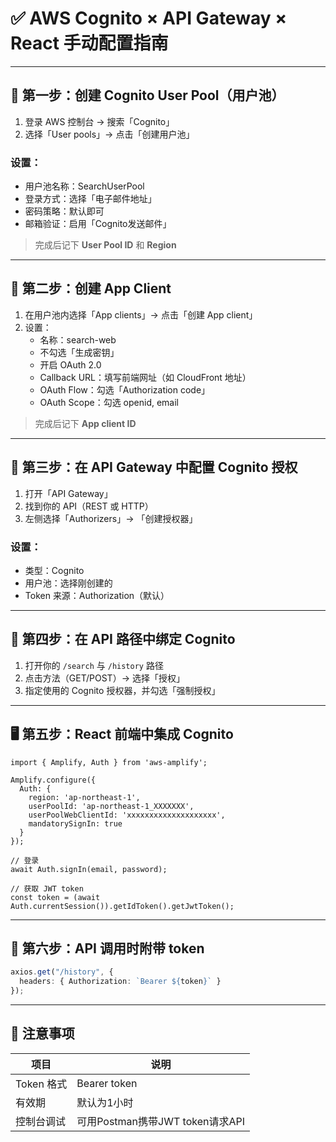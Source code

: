 # ✅ AWS Cognito × API Gateway × React 手动配置指南

---

## 🧱 第一步：创建 Cognito User Pool（用户池）

1. 登录 AWS 控制台 → 搜索「Cognito」
2. 选择「User pools」→ 点击「创建用户池」

### 设置：
- 用户池名称：SearchUserPool
- 登录方式：选择「电子邮件地址」
- 密码策略：默认即可
- 邮箱验证：启用「Cognito发送邮件」

> 完成后记下 **User Pool ID** 和 **Region**

---

## 🧱 第二步：创建 App Client

1. 在用户池内选择「App clients」→ 点击「创建 App client」
2. 设置：
   - 名称：search-web
   - 不勾选「生成密钥」
   - 开启 OAuth 2.0
   - Callback URL：填写前端网址（如 CloudFront 地址）
   - OAuth Flow：勾选「Authorization code」
   - OAuth Scope：勾选 openid, email

> 完成后记下 **App client ID**

---

## 🔐 第三步：在 API Gateway 中配置 Cognito 授权

1. 打开「API Gateway」
2. 找到你的 API（REST 或 HTTP）
3. 左侧选择「Authorizers」→ 「创建授权器」

### 设置：
- 类型：Cognito
- 用户池：选择刚创建的
- Token 来源：Authorization（默认）

---

## 🚪 第四步：在 API 路径中绑定 Cognito

1. 打开你的 `/search` 与 `/history` 路径
2. 点击方法（GET/POST）→ 选择「授权」
3. 指定使用的 Cognito 授权器，并勾选「强制授权」

---

## 🖥️ 第五步：React 前端中集成 Cognito

```tsx
import { Amplify, Auth } from 'aws-amplify';

Amplify.configure({
  Auth: {
    region: 'ap-northeast-1',
    userPoolId: 'ap-northeast-1_XXXXXXX',
    userPoolWebClientId: 'xxxxxxxxxxxxxxxxxxxx',
    mandatorySignIn: true
  }
});

// 登录
await Auth.signIn(email, password);

// 获取 JWT token
const token = (await Auth.currentSession()).getIdToken().getJwtToken();
```

---

## 🔗 第六步：API 调用时附带 token

```ts
axios.get("/history", {
  headers: { Authorization: `Bearer ${token}` }
});
```

---

## 📝 注意事项

| 项目 | 说明 |
|------|------|
| Token 格式 | Bearer token |
| 有效期 | 默认为1小时 |
| 控制台调试 | 可用Postman携带JWT token请求API |